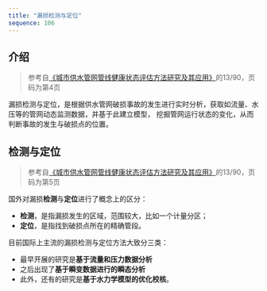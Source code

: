 ```yaml
---
title: "漏损检测与定位"
sequence: 106
---
```


## 介绍

> 参考自[《城市供水管网管线健康状态评估方法研究及其应用》][link01]的13/90，页码为第4页

漏损检测与定位，是根据供水管网破损事故的发生进行实时分析，获取如流量、水压等的管网动态监测数据，并基于此建立模型，
挖掘管网运行状态的变化，从而判断事故的发生与破损点的位置。

## 检测与定位

> 参考自[《城市供水管网管线健康状态评估方法研究及其应用》][link01]的13/90，页码为第5页

国外对漏损**检测**与**定位**进行了概念上的区分：

- **检测**，是指漏损发生的区域，范围较大，比如一个计量分区；
- **定位**，是指找到破损点所在的精确管段。

目前国际上主流的漏损检测与定位方法大致分三类：

- 最早开展的研究是**基于流量和压力数据分析**
- 之后出现了**基于瞬变数据进行的瞬态分析**
- 此外，还有的研究是**基于水力学模型的优化校核**。

[link01]: https://www.doc88.com/p-0846481527030.html
